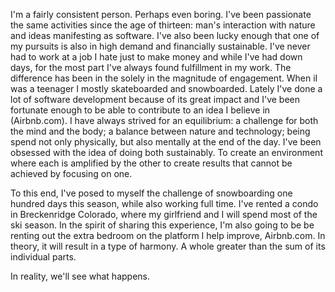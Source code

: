 I'm a fairly consistent person. Perhaps even boring. I've been passionate the same activities since the age of thirteen: man's interaction with nature and ideas manifesting as software. I've also been lucky enough that one of my pursuits is also in high demand and financially sustainable. I've never had to work at a job I hate just to make money and while I've had down days, for the most part I've always found fulfillment in my work. The difference has been in the solely in the magnitude of engagement. When iI was a teenager I mostly skateboarded and snowboarded. Lately I've done a lot of software development because of its great impact and I've been fortunate enough to be able to contribute to an idea I believe in (Airbnb.com).  I have always strived for an equilibrium: a challenge for both the mind and the body; a balance between nature and technology; being spend not only physically, but also mentally at the end of the day. I've been obsessed with the idea of doing both sustainably. To create an environment where each is amplified by the other to create results that cannot be achieved by focusing on one.

To this end, I've posed to myself the challenge of snowboarding one hundred days this season, while also working full time. I've rented a condo in Breckenridge Colorado, where my girlfriend and I will spend most of the ski season. In the spirit of sharing this experience, I'm also going to be be renting out the extra bedroom on the platform I help improve, Airbnb.com. In theory, it will result in a type of harmony. A whole greater than the sum of its individual parts.

In reality, we'll see what happens.
